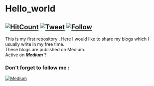 # Hello_world 
[![HitCount](http://hits.dwyl.io/srvkmr130/srvkmr130/hello_world.svg)](http://hits.dwyl.io/srvkmr130/srvkmr130/hello_world)
[![Tweet](https://img.shields.io/twitter/url/http/srvkmr130.svg?style=social)](https://twitter.com/srvkmr130)
[![Follow](https://img.shields.io/twitter/follow/espadrine.svg?label=Follow&style=social)](https://twitter.com/srvkmr130)
---
This is my first repository . 
Here I would like to share my blogs which I usually write in my free time.  
These blogs are published on Medium.  
Active on **_Medium_** ?
### Don't forget to follow me :
[![Medium](https://img.shields.io/badge/Follow-Medium-lightgreen.svg)](https://medium.com/@srvkmr130)
